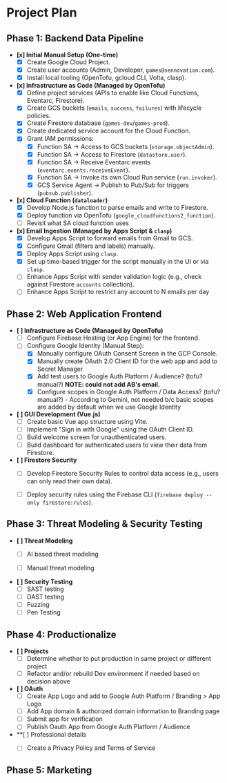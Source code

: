 # Project Plan

## Phase 1: Backend Data Pipeline

*   **[x] Initial Manual Setup (One-time)**
    *   [x] Create Google Cloud Project.
    *   [x] Create user accounts (Admin, Developer, `games@sennovation.com`).
    *   [x] Install local tooling (OpenTofu, gcloud CLI, Volta, clasp).

*   **[x] Infrastructure as Code (Managed by OpenTofu)**
    *   [x] Define project services (APIs to enable like Cloud Functions, Eventarc, Firestore).
    *   [x] Create GCS buckets (`emails`, `success`, `failures`) with lifecycle policies.
    *   [x] Create Firestore database (`games-dev`/`games-prod`).
    *   [x] Create dedicated service account for the Cloud Function.
    *   [x] Grant IAM permissions:
        *   [x] Function SA -> Access to GCS buckets (`storage.objectAdmin`).
        *   [x] Function SA -> Access to Firestore (`datastore.user`).
        *   [x] Function SA -> Receive Eventarc events (`eventarc.events.receiveEvent`).
        *   [x] Function SA -> Invoke its own Cloud Run service (`run.invoker`).
        *   [x] GCS Service Agent -> Publish to Pub/Sub for triggers (`pubsub.publisher`).

*   **[x] Cloud Function (`dataloader`)**
    *   [x] Develop Node.js function to parse emails and write to Firestore.
    *   [x] Deploy function via OpenTofu (`google_cloudfunctions2_function`).
    *   [ ] Revisit what SA cloud function uses

*   **[x] Email Ingestion (Managed by Apps Script & `clasp`)**
    *   [x] Develop Apps Script to forward emails from Gmail to GCS.
    *   [x] Configure Gmail (filters and labels) manually.
    *   [x] Deploy Apps Script using `clasp`.
    *   [x] Set up time-based trigger for the script manually in the UI or via `clasp`.
    *   [ ] Enhance Apps Script with sender validation logic (e.g., check against Firestore `accounts` collection).
    *   [ ] Enhance Apps Script to restrict any account to N emails per day

## Phase 2: Web Application Frontend

*   **[ ] Infrastructure as Code (Managed by OpenTofu)**
    *   [ ] Configure Firebase Hosting (or App Engine) for the frontend.
    *   [ ] Configure Google Identity (Manual Step):
        *   [x] Manually configure OAuth Consent Screen in the GCP Console.
        *   [x] Manually create OAuth 2.0 Client ID for the web app and add to Secret Manager
        *   [x] Add test users to Google Auth Platform / Audience? (tofu? manual?) **NOTE: could not add AB's email.**
        *   [x] Configure scopes in Google Auth Platform / Data Access? (tofu? manual?) - According to Gemini, not needed b/c basic scopes are added by default when we use Google Identity

*   **[ ] GUI Development (Vue.js)**
    *   [ ] Create basic Vue app structure using Vite.
    *   [ ] Implement "Sign in with Google" using the OAuth Client ID.
    *   [ ] Build welcome screen for unauthenticated users.
    *   [ ] Build dashboard for authenticated users to view their data from Firestore.

*   **[ ] Firestore Security**
    *   [ ] Develop Firestore Security Rules to control data access (e.g., users can only read their own data).
    *   [ ] Deploy security rules using the Firebase CLI (`firebase deploy --only firestore:rules`).


## Phase 3: Threat Modeling & Security Testing

*   **[ ] Threat Modeling**
    *   [ ] AI based threat modeling
    *   [ ] Manual threat modeling


*   **[ ] Security Testing**
    *   [ ] SAST testing
    *   [ ] DAST testing
    *   [ ] Fuzzing
    *   [ ] Pen Testing

## Phase 4: Productionalize
*   **[ ] Projects**
    *   [ ] Determine whether to put production in same project or different project
    *   [ ] Refactor and/or rebuild Dev environment if needed based on decision above

*   **[ ] OAuth**
    *   [ ] Create App Logo and add to Google Auth Platform / Branding > App Logo
    *   [ ] Add App domain & authorized domain information to Branding page
    *   [ ] Submit app for verification
    *   [ ] Publish Oauth App from Google Auth Platform / Audience

*  **[ ] Professional details
    *   [ ] Create a Privacy Policy and Terms of Service 


## Phase 5: Marketing
